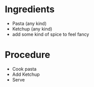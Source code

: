 # Ingredients
- Pasta (any kind)
- Ketchup (any kind)
- add some kind of spice to feel fancy

# Procedure
- Cook pasta
- Add Ketchup
- Serve
